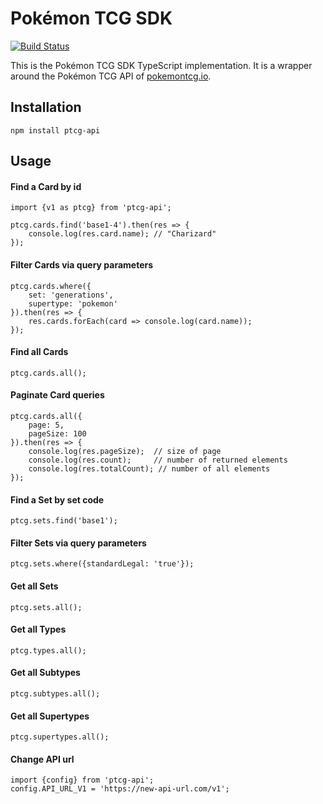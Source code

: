 # Pokémon TCG SDK

[![Build Status](https://travis-ci.org/keeshii/ptcg-api.svg?branch=master)](https://travis-ci.org/keeshii/ptcg-api)

This is the Pokémon TCG SDK TypeScript implementation. It is a wrapper around the Pokémon TCG API of [pokemontcg.io](http://pokemontcg.io/).

## Installation
    
    npm install ptcg-api
    
## Usage

#### Find a Card by id

    import {v1 as ptcg} from 'ptcg-api';

    ptcg.cards.find('base1-4').then(res => {
        console.log(res.card.name); // "Charizard"
    });

#### Filter Cards via query parameters

    ptcg.cards.where({
        set: 'generations',
        supertype: 'pokemon'
    }).then(res => {
        res.cards.forEach(card => console.log(card.name));
    });

#### Find all Cards

    ptcg.cards.all();
    
#### Paginate Card queries

    ptcg.cards.all({
        page: 5,
        pageSize: 100
    }).then(res => {
        console.log(res.pageSize);  // size of page
        console.log(res.count);     // number of returned elements
        console.log(res.totalCount); // number of all elements
    });

#### Find a Set by set code

    ptcg.sets.find('base1');
    
#### Filter Sets via query parameters

    ptcg.sets.where({standardLegal: 'true'});

#### Get all Sets

    ptcg.sets.all();
    
#### Get all Types

    ptcg.types.all();
    
#### Get all Subtypes

    ptcg.subtypes.all();
    
#### Get all Supertypes

    ptcg.supertypes.all();

#### Change API url

    import {config} from 'ptcg-api';
    config.API_URL_V1 = 'https://new-api-url.com/v1';
